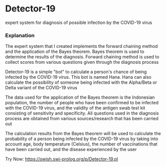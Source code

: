 # Detector-19
expert system for diagnosis of possible infection by the COVID-19 virus

### Explanation

The expert system that I created implements the forward chaining method and the application of the Bayes theorem. Bayes theorem is used to determine the results of the diagnosis. Forward chaining method is used to collect scores from various questions given through the diagnosis process

Detector-19 is a simple "bot" to calculate a person's chance of being infected by the COVID-19 virus. This bot is named Hana. Hana can also calculate the possibility of someone being infected with the Alpha/Beta or Delta variant of the COVID-19 virus

The data used for the application of the Bayes theorem is the Indonesian population, the number of people who have been confirmed to be infected with the COVID-19 virus, and the validity of the antigen swab test kit consisting of sensitivity and specificity. All questions used in the diagnosis process are obtained from various sources/research that has been carried out

The calculation results from the Bayes theorem will be used to calculate the probability of a person being infected by the COVID-19 virus by taking into account age, body temperature (Celsius), the number of vaccinations that have been carried out, and the disease experienced by the user

Try Now:
https://swish.swi-prolog.org/p/Detector-19.pl
